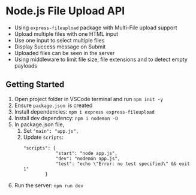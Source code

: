# Node.js File Upload API

- Using `express-fileupload` package with Multi-File upload support
- Upload multiple files with one HTML input
- Use one input to select multiple files 
- Display Success message on Submit
- Uploaded files can be seen in the server
- Using middleware to limit file size, file extensions and to detect empty payloads


## Getting Started
1. Open project folder in VSCode terminal and run `npm init -y`
2. Ensure `package.json `is created
3. Install dependencies: `npm i express express-fileupload`
4. Install dev dependency: `npm i nodemon -D`
5. In package.json file, 
    1. Set `"main": "app.js",`
    2. Update `scripts`:
        ```
        "scripts": {
                    "start": "node app.js",
                    "dev": "nodemon app.js",
                    "test": "echo \"Error: no test specified\" && exit 1"
                }
        ```
6. Run the server: `npm run dev`